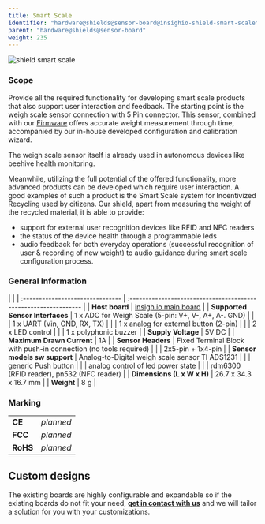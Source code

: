 ```yaml
---
title: Smart Scale
identifier: "hardware@shields@sensor-board@insighio-shield-smart-scale"
parent: "hardware@shields@sensor-board"
weight: 235
---
```


![shield smart scale](/images/deviceimages/insighio-shield-smart-scale.png?width=20pc)

### Scope
Provide all the required functionality for developing smart scale products that also support user interaction and feedback. The starting point is the weigh scale sensor connection with 5 Pin connector. This sensor, combined with our [Firmware](https://github.com/insighio/insighioNode) offers accurate weight measurement through time, accompanied by our in-house developed configuration and calibration wizard. 

The weigh scale sensor itself is already used in autonomous devices like beehive health monitoring. 

Meanwhile, utilizing the full potential of the offered functionality, more advanced products can be developed which require user interaction. A good examples of such a product is the Smart Scale system for Incentivized Recycling used by citizens. Our shield, apart from measuring the weight of the recycled material, it is able to provide:
 - support for external user recognition devices like RFID and NFC readers
 - the status of the device health through a programmable leds
 - audio feedback for both everyday operations (successful recognition of user & recording of new weight) to audio guidance during smart scale configuration process.

### General Information

|                                  |
| :------------------------------- | :--------------------------------------------------------------- |
| **Host board**                   | [insigh.io main board](../../../board/latest)                    |
| **Supported Sensor Interfaces**  | 1 x ADC for Weigh Scale (5-pin: V+, V-, A+, A-. GND)             |
|                                  | 1 x UART (Vin, GND, RX, TX)                                      |
|                                  | 1 x analog for external button (2-pin)                           |
|                                  | 2 x LED control                                                  |
|                                  | 1 x polyphonic buzzer                                            |
| **Supply Voltage**               | 5V DC                                                            |
| **Maximum Drawn Current**        | 1A                                                               |
| **Sensor Headers**               | Fixed Terminal Block with push-in connection (no tools required) |
|                                  | 2x5-pin + 1x4-pin                                                |
| **Sensor models sw support**     | Analog-to-Digital weigh scale sensor TI ADS1231                  |
|                                  | generic Push button                                              |
|                                  | analog control of led power state                                |
|                                  | rdm6300 (RFID reader), pn532 (NFC reader)                        |
| **Dimensions (L x W x H)**       | 26.7 x 34.3 x 16.7 mm                                            |
| **Weight**                       | 8 g                                                              |


### Marking

|          |           |
| :------- | :-------- |
| **CE**   | _planned_ |
| **FCC**  | _planned_ |
| **RoHS** | _planned_ |


## Custom designs

The existing boards are highly configurable and expandable so if the existing boards do not fit your need, **[get in contact with us](mailto:info@insigh.io)** and we will tailor a solution for you with your customizations.
